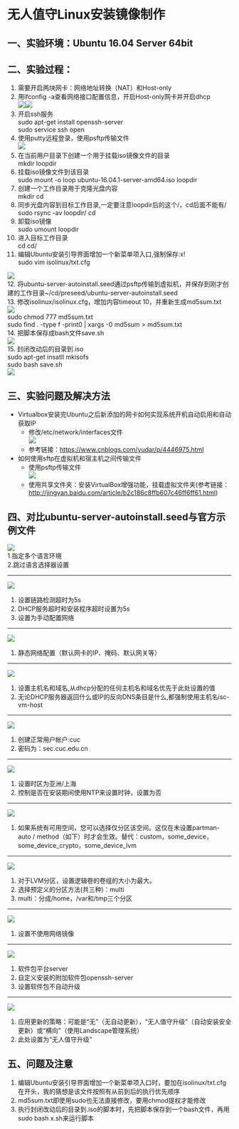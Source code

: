 # 无人值守Linux安装镜像制作  
## 一、实验环境：Ubuntu 16.04 Server 64bit  
## 二、实验过程：  
1. 需要开启两块网卡：网络地址转换（NAT）和Host-only  
2. 用ifconfig -a查看网络接口配置信息，开启Host-only网卡并开启dhcp  
	![](img/3.png)![](img/4.png)  
3. 开启ssh服务  
 sudo apt-get install openssh-server  
 sudo service ssh open  
4. 使用putty远程登录，使用psftp传输文件  
![](img/6.png)  
5. 在当前用户目录下创建一个用于挂载iso镜像文件的目录  
	mkdir loopdir  
6. 挂载iso镜像文件到该目录  
	sudo mount -o loop ubuntu-16.04.1-server-amd64.iso loopdir  
7. 创建一个工作目录用于克隆光盘内容  
	mkdir cd  
8. 同步光盘内容到目标工作目录,一定要注意loopdir后的这个/，cd后面不能有/  
	sudo rsync -av loopdir/ cd  
9. 卸载iso镜像  
	sudo umount loopdir  
10. 进入目标工作目录  
	cd cd/  
11. 编辑Ubuntu安装引导界面增加一个新菜单项入口,强制保存:x!    
	sudo vim isolinux/txt.cfg  

![](img/7.png)  
12. 将ubuntu-server-autoinstall.seed通过psftp传输到虚拟机，并保存到刚才创建的工作目录~/cd/preseed/ubuntu-server-autoinstall.seed   
13. 修改isolinux/isolinux.cfg，增加内容timeout 10，并重新生成md5sum.txt    
![](img/8.png)  
	sudo chmod 777 md5sum.txt  
	sudo find . -type f -print0 | xargs -0 md5sum > md5sum.txt  
14. 把脚本保存成bash文件save.sh  
![](img/9.png)   
15. 封闭改动后的目录到.iso  
	sudo apt-get insatll mkisofs  
	sudo bash save.sh  
![](img/10.png)  

## 三、实验问题及解决方法  
* Virtualbox安装完Ubuntu之后新添加的网卡如何实现系统开机自动启用和自动获取IP  
	* 修改/etc/network/interfaces文件  
	![](img/11.png)  
	* 参考链接：https://www.cnblogs.com/yudar/p/4446975.html  
* 如何使用sftp在虚拟机和宿主机之间传输文件  
	* 使用psftp传输文件  
		![](img/5.png)  
	* 使用共享文件夹：安装VirtualBox增强功能，挂载虚拟文件夹(参考链接：http://jingyan.baidu.com/article/b2c186c8ffb607c46ff6ff61.html)  
  
## 四、对比ubuntu-server-autoinstall.seed与官方示例文件  
![](img/12.png)   
1.指定多个语言环境  
2.跳过语言选择器设置  
***   
![](img/13.png)   
1. 设置链路检测超时为5s  
2. DHCP服务超时和安装程序超时设置为5s  
3. 设置为手动配置网络  
*** 
![](img/14.png)  
1. 静态网络配置（默认网卡的IP、掩码、默认网关等）  
***  
![](img/15.png)  
1. 设置主机名和域名,从dhcp分配的任何主机名和域名优先于此处设置的值  
2. 无论DHCP服务器返回什么或IP的反向DNS条目是什么,都强制使用主机名isc-vm-host  
***  
![](img/16.png)  
1. 创建正常用户帐户:cuc  
2. 密码为：sec.cuc.edu.cn  
*** 
![](img/17.png)  
1. 设置时区为亚洲/上海  
2. 控制是否在安装期间使用NTP来设置时钟，设置为否  
***  
![](img/18.png)  
1. 如果系统有可用空间，您可以选择仅分区该空间。这仅在未设置partman-auto / method（如下）时才会生效。替代：custom，some_device，some_device_crypto，some_device_lvm  
*** 
![](img/19.png)  
1. 对于LVM分区，设置逻辑卷的卷组的大小为最大。  
2. 选择预定义的分区方法(共三种)：multi  
3. multi：分成/home，/var和/tmp三个分区  
***
![](img/20.png)  
1. 设置不使用网络镜像  
***
![](img/21.png)  
1. 软件包平台server  
2. 自定义安装的附加软件包openssh-server  
3. 设置软件包不自动升级  
*** 
![](img/22.png)  
1. 应用更新的策略：可能是“无”（无自动更新），“无人值守升级”（自动安装安全更新）或“横向”（使用Landscape管理系统）  
2. 此处设置为“无人值守升级”  

## 五、问题及注意
1. 编辑Ubuntu安装引导界面增加一个新菜单项入口时，要加在isolinux/txt.cfg在开头，我的猜想是该文件按照有从前到后的执行优先顺序  
2. md5sum.txt即使用sudo也无法直接修改，要用chmod提权才能修改  
3. 执行封闭改动后的目录到.iso的脚本时，先把脚本保存到一个bash文件，再用sudo bash x.sh来运行脚本  
